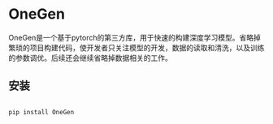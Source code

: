# OneGen

OneGen是一个基于pytorch的第三方库，用于快速的构建深度学习模型。省略掉繁琐的项目构建代码，使开发者只关注模型的开发，数据的读取和清洗，以及训练的参数调优。后续还会继续省略掉数据相关的工作。

## 安装

```shell

pip install OneGen

```